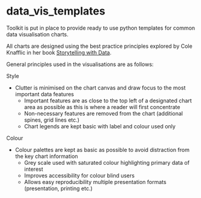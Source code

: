 # data_vis_templates

Toolkit is put in place to provide ready to use python templates for common data visualisation charts.

All charts are designed using the best practice principles explored by Cole Knafflic in her book [Storytelling with Data](https://www.storytellingwithdata.com/).

General principles used in the visualisations are as follows:

Style
 - Clutter is minimised on the chart canvas and draw focus to the most important data features
    - Important features are as close to the top left of a designated chart area as possible as this is where a reader will first concentrate
    - Non-necessary features are removed from the chart (additional spines, grid lines etc.)
    - Chart legends are kept basic with label and colour used only

Colour
 - Colour palettes are kept as basic as possible to avoid distraction from the key chart information
    - Grey scale used with saturated colour highlighting primary data of interest
    - Improves accessibility for colour blind users
    - Allows easy reproducibility multiple presentation formats (presentation, printing etc.)
